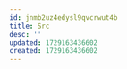 ```yaml
---
id: jnmb2uz4edysl9qvcrwut4b
title: Src
desc: ''
updated: 1729163436602
created: 1729163436602
---
```

